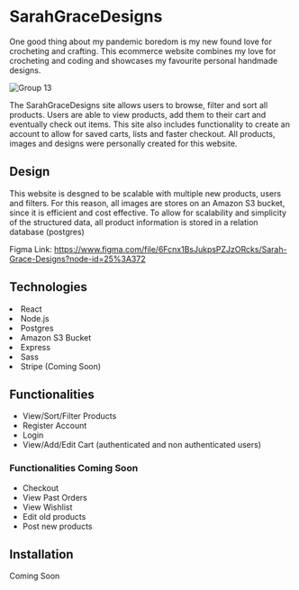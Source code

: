 # SarahGraceDesigns 
One good thing about my pandemic boredom is my new found love for crocheting and crafting. This ecommerce website combines my love for crocheting and coding and showcases my favourite personal handmade designs.

![Group 13](https://user-images.githubusercontent.com/60834355/164145477-efc5282c-2eb8-4c2e-856f-437a8b203c16.png)

The SarahGraceDesigns site allows users to browse, filter and sort all products. 
Users are able to view products, add them to their cart and eventually check out items. This site also includes functionality to create an account
to allow for saved carts, lists and faster checkout. All products, images and designs were personally created for this website.

## Design 
This website is desgned to be scalable with multiple new products, users and filters. For this reason, all images are stores on an Amazon S3 bucket, since it is efficient 
and cost effective. To allow for scalability and simplicity of the structured data, all product information is stored in a relation database (postgres)

Figma Link: https://www.figma.com/file/6Fcnx1BsJukpsPZJzORcks/Sarah-Grace-Designs?node-id=25%3A372

## Technologies
<li> React </li>
<li> Node.js </li>
<li> Postgres </li>
<li> Amazon S3 Bucket </li>
<li> Express </li>
<li> Sass </li>
<li> Stripe (Coming Soon)</li>

## Functionalities
* View/Sort/Filter Products
* Register Account 
* Login
* View/Add/Edit Cart (authenticated and non authenticated users)

### Functionalities Coming Soon
* Checkout 
* View Past Orders
* View Wishlist
* Edit old products
* Post new products

## Installation 
Coming Soon


